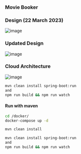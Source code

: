 ### Movie Booker

### Design (22 March 2023)
![image](https://user-images.githubusercontent.com/27693622/226953854-95fc8aff-9684-49f9-8891-2d7fa1126037.png)

### Updated Design
![image](https://user-images.githubusercontent.com/27693622/226958765-a7f662da-0418-4c15-ab27-8713d1caf92b.png)

### Cloud Architecture
![image](https://github.com/TomSpencerLondon/LeetCode/assets/27693622/93bdbb05-03a0-4ebe-a6d4-37f9fc7d43b5)

```bash
mvn clean install spring-boot:run
and
npm run build && npm run watch
```
#### Run with maven
```bash
cd /docker/
docker-compose up -d
```

```bash
mvn clean install
```

```bash
mvn clean install spring-boot:run
and
npm run build && npm run watch
```
